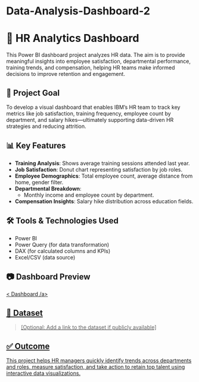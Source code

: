 # Data-Analysis-Dashboard-2
# 👥 HR Analytics Dashboard 

This Power BI dashboard project analyzes HR data. The aim is to provide meaningful insights into employee satisfaction, departmental performance, training trends, and compensation, helping HR teams make informed decisions to improve retention and engagement.

## 🎯 Project Goal

To develop a visual dashboard that enables IBM’s HR team to track key metrics like job satisfaction, training frequency, employee count by department, and salary hikes—ultimately supporting data-driven HR strategies and reducing attrition.

## 📊 Key Features

- **Training Analysis**: Shows average training sessions attended last year.
- **Job Satisfaction**: Donut chart representing satisfaction by job roles.
- **Employee Demographics**: Total employee count, average distance from home, gender filter.
- **Departmental Breakdown**:
  - Monthly income and employee count by department.
- **Compensation Insights**: Salary hike distribution across education fields.

## 🛠 Tools & Technologies Used

- Power BI  
- Power Query (for data transformation)  
- DAX (for calculated columns and KPIs)  
- Excel/CSV (data source)

## 📷 Dashboard Preview

<a href=https://github.com/akashj0322/Data-Analysis-Dashboard-2/blob/main/HR%20Analytics%20Dashboard.png> < Dashboard /a>


## 📌 Dataset


> [Optional: Add a link to the dataset if publicly available]

## ✅ Outcome

This project helps HR managers quickly identify trends across departments and roles, measure satisfaction, and take action to retain top talent using interactive data visualizations.

